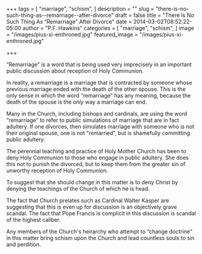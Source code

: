 +++
tags = [
  "marriage",
  "schism",
]
description = ""
slug = "there-is-no-such-thing-as--remarriage--after-divorce"
draft = false
title = "There Is No Such Thing As “Remarriage” After Divorce"
date = 2014-03-02T08:52:22-05:00
author = "P.F. Hawkins"
categories = [
  "marriage",
  "schism",
]
image = "/images/pius-xi-enthroned.jpg"
featured_image = "/images/pius-xi-enthroned.jpg"

+++

“Remarriage” is a word that is being used very imprecisely in an important public discussion about reception of Holy Communion.

In reality, a remarriage is a marriage that is contracted by someone whose previous marriage ended with the death of the other spouse. This is the only sense in which the word “remarriage” has any meaning, because the death of the spouse is the *only* way a marriage can end.

Many in the Church, including bishops and cardinals, are using the word “remarriage” to refer to public simulations of marriage that are in fact adultery. If one divorces, then simulates marriage with someone who is not their original spouse, one is not “remarried”, but is shamefully committing public adultery.

The perennial teaching and practice of Holy Mother Church has been to deny Holy Communion to those who engage in public adultery. She does this not to punish the divorced, but to keep them from the greater sin of unworthy reception of Holy Communion.

To suggest that she should change in this matter is to deny Christ by denying the teachings of the Church of which he is head.

The fact that Church prelates such as Cardinal Walter Kasper are suggesting that this is even up for discussion is an objectively grave scandal. The fact that Pope Francis is complicit in this discussion is scandal of the highest caliber.

Any members of the Church's heirarchy who attempt to “change doctrine” in this matter bring schism upon the Church and lead countless souls to sin and perdition.
